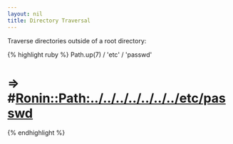 ```yaml
---
layout: nil
title: Directory Traversal
---
```


Traverse directories outside of a root directory:

{% highlight ruby %}
Path.up(7) / 'etc' / 'passwd'
# => #<Ronin::Path:../../../../../../../etc/passwd>
{% endhighlight %}
